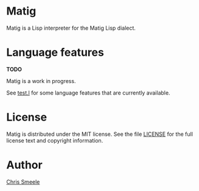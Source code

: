 # Matig

Matig is a Lisp interpreter for the Matig Lisp dialect.

# Language features

**TODO**

Matig is a work in progress.

See [test.l](test.l) for some language features that are currently
available.

# License

Matig is distributed under the MIT license. See the file
[LICENSE](LICENSE) for the full license text and copyright information.

# Author

[Chris Smeele](https://github.com/cjsmeele)
